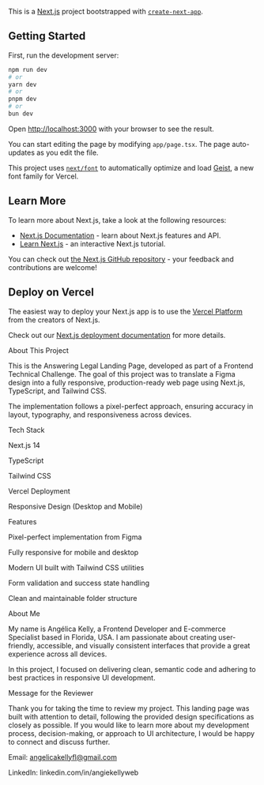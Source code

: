 This is a [Next.js](https://nextjs.org) project bootstrapped with [`create-next-app`](https://nextjs.org/docs/app/api-reference/cli/create-next-app).

## Getting Started

First, run the development server:

```bash
npm run dev
# or
yarn dev
# or
pnpm dev
# or
bun dev
```

Open [http://localhost:3000](http://localhost:3000) with your browser to see the result.

You can start editing the page by modifying `app/page.tsx`. The page auto-updates as you edit the file.

This project uses [`next/font`](https://nextjs.org/docs/app/building-your-application/optimizing/fonts) to automatically optimize and load [Geist](https://vercel.com/font), a new font family for Vercel.

## Learn More

To learn more about Next.js, take a look at the following resources:

- [Next.js Documentation](https://nextjs.org/docs) - learn about Next.js features and API.
- [Learn Next.js](https://nextjs.org/learn) - an interactive Next.js tutorial.

You can check out [the Next.js GitHub repository](https://github.com/vercel/next.js) - your feedback and contributions are welcome!

## Deploy on Vercel

The easiest way to deploy your Next.js app is to use the [Vercel Platform](https://vercel.com/new?utm_medium=default-template&filter=next.js&utm_source=create-next-app&utm_campaign=create-next-app-readme) from the creators of Next.js.

Check out our [Next.js deployment documentation](https://nextjs.org/docs/app/building-your-application/deploying) for more details.

About This Project

This is the Answering Legal Landing Page, developed as part of a Frontend Technical Challenge.
The goal of this project was to translate a Figma design into a fully responsive, production-ready web page using Next.js, TypeScript, and Tailwind CSS.

The implementation follows a pixel-perfect approach, ensuring accuracy in layout, typography, and responsiveness across devices.

Tech Stack

Next.js 14

TypeScript

Tailwind CSS

Vercel Deployment

Responsive Design (Desktop and Mobile)

Features

Pixel-perfect implementation from Figma

Fully responsive for mobile and desktop

Modern UI built with Tailwind CSS utilities

Form validation and success state handling

Clean and maintainable folder structure

About Me

My name is Angélica Kelly, a Frontend Developer and E-commerce Specialist based in Florida, USA.
I am passionate about creating user-friendly, accessible, and visually consistent interfaces that provide a great experience across all devices.

In this project, I focused on delivering clean, semantic code and adhering to best practices in responsive UI development.

Message for the Reviewer

Thank you for taking the time to review my project.
This landing page was built with attention to detail, following the provided design specifications as closely as possible.
If you would like to learn more about my development process, decision-making, or approach to UI architecture, I would be happy to connect and discuss further.

Email: angelicakellyfl@gmail.com

LinkedIn: linkedin.com/in/angiekellyweb
